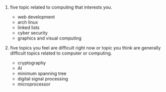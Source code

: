 1. five topic related to computing that interests you.
    - web development
    - arch linux
    - linked lists
    - cyber security
    - graphics and visual computing

2. five topics you feel are difficult right now or topic you think are generally difficult topics related to computer or computing.
    - cryptography
    - AI
    - minimum spanning tree
    - digital signal processing
    - microprocessor